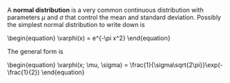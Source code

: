 A **normal distribution** is a very common continuous distribution with parameters $\mu$ and $\sigma$ that control the mean and standard deviation. Possibly the simplest normal distribution to write down is

\begin{equation}
\varphi(x) = e^{-\pi x^2}
\end{equation}

The general form is

\begin{equation}
\varphi(x; \mu, \sigma) = \frac{1}{\sigma\sqrt{2\pi}}\exp(-\frac{1}{2})
\end{equation}